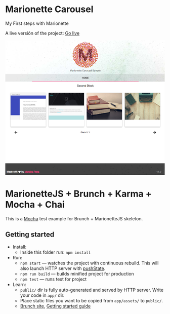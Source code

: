 # Marionette Carousel

My First steps with Marionette

A live versión of the project: [Go live](http://buddy.bdunk.com/)

![Screenshot](app/assets/images/marionette_carousel.png)

# MarionetteJS + Brunch + Karma + Mocha + Chai

This is a [Mocha](https://mochajs.org/) test example for Brunch + MarionetteJS skeleton.

## Getting started

* Install:
    * Inside this folder run: `npm install`
* Run:
    * `npm start` — watches the project with continuous rebuild. This will also launch HTTP server with [pushState](https://developer.mozilla.org/en-US/docs/Web/Guide/API/DOM/Manipulating_the_browser_history).
    * `npm run build` — builds minified project for production
    * `npm test` — runs test for project
* Learn:
    * `public/` dir is fully auto-generated and served by HTTP server.  Write your code in `app/` dir.
    * Place static files you want to be copied from `app/assets/` to `public/`.
    * [Brunch site](http://brunch.io), [Getting started guide](https://github.com/brunch/brunch-guide#readme)
